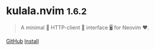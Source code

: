 # kulala.nvim <small>1.6.2</small>

> A minimal 🤏 HTTP-client 🐼 interface 🖥️ for Neovim ❤️.

[GitHub](https://github.com/mistweaverco/kulala.nvim)
[Install](install)
